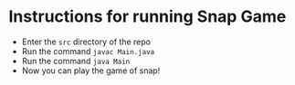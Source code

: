 ﻿# Instructions for running Snap Game
- Enter the `src` directory of the repo
- Run the command `javac Main.java`
- Run the command `java Main`
- Now you can play the game of snap!
